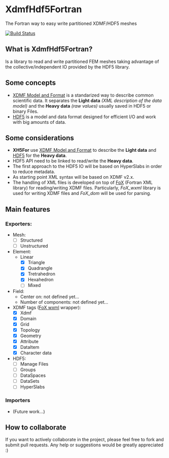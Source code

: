 # XdmfHdf5Fortran
The Fortran way to easy write partitioned XDMF/HDF5 meshes

[![Build Status](https://travis-ci.org/victorsndvg/XdmfHdf5Fortran.svg?branch=master)](https://travis-ci.org/victorsndvg/XdmfHdf5Fortran)

## What is XdmfHdf5Fortran?
Is a library to read and write partitioned FEM meshes taking advantage of the collective/independent IO provided by the HDF5 library. 

## Some concepts
* [XDMF Model and Format](http://www.xdmf.org/index.php/XDMF_Model_and_Format) is a standarized way to describe common scientific data. It separates the **Light data** *(XML description of the data model)* and the **Heavy data** *(raw values)* usually saved in HDF5 or binary Files.
* [HDF5](https://www.hdfgroup.org/HDF5) is a model and data format designed for efficient I/O and work with big amounts of data.

## Some considerations
* **XH5For** use [XDMF Model and Format](http://www.xdmf.org/index.php/XDMF_Model_and_Format) to describe the **Light data** and [HDF5](https://www.hdfgroup.org/HDF5) for the **Heavy data**.
* HDF5 API need to be linked to read/write the **Heavy data**.
* The first approach to the HDF5 IO will be based on HyperSlabs in order to reduce metadata.
* As starting point XML syntax will be based on XDMF v2.x.
* The handling of XML files is developed on top of [FoX](https://github.com/andreww/fox) (Fortran XML library) for reading/writing XDMF files. Particularly, *FoX_wxml* library is used for writing XDMF files and *FoX_dom* will be used for parsing.

## Main features

### Exporters:
  * Mesh:
    * [ ] Structured
    * [ ] Unstructured
  * Element:
    * Linear
      * [x] Triangle
      * [x] Quadrangle
      * [x] Tretrahedron
      * [x] Hexahedron
      * [ ] Mixed
  * Field:
    * Center on: not defined yet...
    * Number of components: not defined yet...
  * XDMF tags ([FoX wxml](https://github.com/andreww/fox)  wrapper):
    * [x] Xdmf
    * [x] Domain
    * [x] Grid
    * [x] Topology
    * [x] Geometry
    * [x] Attribute
    * [x] DataItem
    * [x] Character data
  * HDF5:
    * [ ] Manage Files
    * [ ] Groups
    * [ ] DataSpaces
    * [ ] DataSets
    * [ ] HyperSlabs

### Importers
  * (Future work...)

## How to collaborate
If you want to actively collaborate in the project, please feel free to fork and submit pull requests.
Any help or suggestions would be greatly appreciated :)
